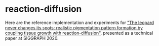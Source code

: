 # reaction-diffusion

Here are the reference implementation and experiments for ["The leopard never changes its spots: realistic pigmentation pattern formation by coupling tissue growth with reaction-diffusion"](https://mgmalheiros.github.io/research/leopard), presented as a technical paper at SIGGRAPH 2020.
